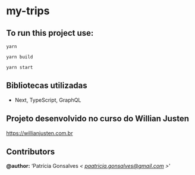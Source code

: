 # my-trips


## To run this project use:
```
yarn

yarn build

yarn start

```

## Bibliotecas utilizadas

* Next, TypeScript, GraphQL

## Projeto desenvolvido no curso do Willian Justen
https://willianjusten.com.br

## Contributors

**@author:** ‘Patrícia Gonsalves *< [paatricia.gonsalves@gmail.com](mailto:paatricia.gonsalves@gmail.com) >*' 
